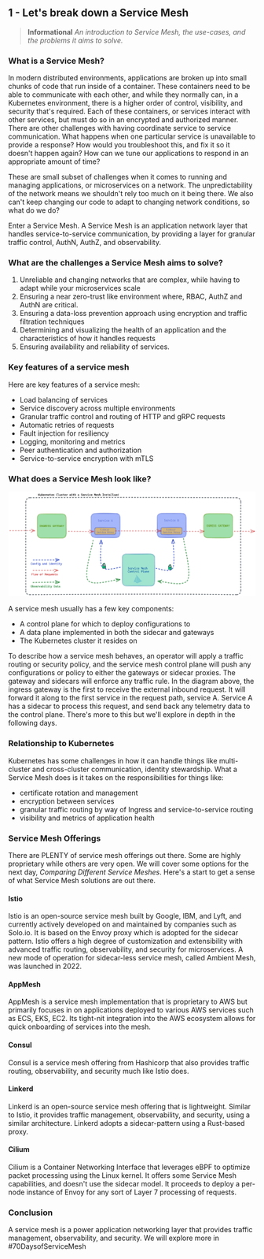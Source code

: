 ## 1 - Let's break down a Service Mesh
> **Informational**
> *An introduction to Service Mesh, the use-cases, and the problems it aims to solve.*

### What is a Service Mesh?
In modern distributed environments, applications are broken up into small chunks of code that run inside of a container. These containers need to be able to communicate with each other, and while they normally can, in a Kubernetes environment, there is a higher order of control, visibility, and security that's required. Each of these containers, or services interact with other services, but must do so in an encrypted and authorized manner. There are other challenges with having coordinate service to service communication. What happens when one particular service is unavailable to provide a response? How would you troubleshoot this, and fix it so it doesn't happen again? How can we tune our applications to respond in an appropriate amount of time?

These are small subset of challenges when it comes to running and managing applications, or microservices on a network. The unpredictability of the network means we shouldn't rely too much on it being there. We also can't keep changing our code to adapt to changing network conditions, so what do we do?

Enter a Service Mesh. A Service Mesh is an application network layer that handles service-to-service communication, by providing a layer for granular traffic control, AuthN, AuthZ, and observability.


### What are the challenges a Service Mesh aims to solve?
1. Unreliable and changing networks that are complex, while having to adapt while your microservices scale
2. Ensuring a near zero-trust like environment where,  RBAC, AuthZ and AuthN are critical.
3. Ensuring a data-loss prevention approach using encryption and traffic filtration techniques
4. Determining and visualizing the health of an application and the characteristics of how it handles requests
5. Ensuring availability and reliability of services.

### Key features of a service mesh
Here are key features of a service mesh:
- Load balancing of services
- Service discovery across multiple environments
- Granular traffic control and routing of HTTP and gRPC requests
- Automatic retries of requests
- Fault injection for resiliency
- Logging, monitoring and metrics
- Peer authentication and authorization
- Service-to-service encryption with mTLS


### What does a Service Mesh look like?
![ServiceMesh](../assets/Day01-70DaysofServiceMesh.png)

A service mesh usually has a few key components:
- A control plane for which to deploy configurations to
- A data plane implemented in both the sidecar and gateways
- The Kubernetes cluster it resides on

To describe how a service mesh behaves, an operator will apply a traffic routing or security policy, and the service mesh control plane will push any configurations or policy to either the gateways or sidecar proxies. The gateway and sidecars will enforce any traffic rule. In the diagram above, the ingress gateway is the first to receive the external inbound request. It will forward it along to the first service in the request path, service A. Service A has a sidecar to process this request, and send back any telemetry data to the control plane. There's more to this but we'll explore in depth in the following days.

### Relationship to Kubernetes
Kubernetes has some challenges in how it can handle things like multi-cluster and cross-cluster communication, identity stewardship. What a Service Mesh does is it takes on the responsibilities for things like:
- certificate rotation and management
- encryption between services
- granular traffic routing by way of Ingress and service-to-service routing
- visibility and metrics of application health

### Service Mesh Offerings
There are PLENTY of service mesh offerings out there. Some are highly proprietary while others are very open. 
We will cover some options for the next day, *Comparing Different Service Meshes*. Here's a start to get a sense of what Service Mesh solutions are out there.

#### Istio 
Istio is an open-source service mesh built by Google, IBM, and Lyft, and currently actively developed on and maintained by companies such as Solo.io. It is based on the Envoy proxy which is adopted for the sidecar pattern. Istio offers a high degree of customization and extensibility with advanced traffic routing, observability, and security for microservices. A new mode of operation for sidecar-less service mesh, called Ambient Mesh, was launched in 2022.

#### AppMesh
AppMesh is a service mesh implementation that is proprietary to AWS but primarily focuses in on applications deployed to various AWS services such as ECS, EKS, EC2. Its tight-nit integration into the AWS ecosystem allows for quick onboarding of services into the mesh. 

#### Consul 
Consul is a service mesh offering from Hashicorp that also provides traffic routing, observability, and security much like Istio does.

#### Linkerd
Linkerd is an open-source service mesh offering that is lightweight. Similar to Istio, it provides traffic management, observability, and security, using a similar architecture. Linkerd adopts a sidecar-pattern using a Rust-based proxy.

#### Cilium
Cilium is a Container Networking Interface that leverages eBPF to optimize packet processing using the Linux kernel. It offers some Service Mesh capabilities, and doesn't use the sidecar model. It proceeds to deploy a per-node instance of Envoy for any sort of Layer 7 processing of requests. 

### Conclusion
A service mesh is a power application networking layer that provides traffic management, observability, and security. We will explore more in #70DaysofServiceMesh

